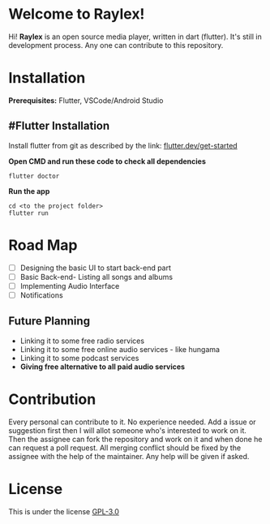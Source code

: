 # Welcome to Raylex!

Hi! **Raylex** is an open source media player, written in dart (flutter).
It's still in development process. Any one can contribute to this repository.

# Installation
**Prerequisites:** Flutter, VSCode/Android Studio

## #Flutter Installation

Install flutter from git as described by the link: [flutter.dev/get-started](https://flutter.dev/get-started/)


**Open CMD and run these code to check all dependencies**

    flutter doctor

**Run the app**

    cd <to the project folder>
    flutter run
    
# Road Map

 - [ ] Designing the basic UI to start back-end part
 - [ ] Basic Back-end- Listing all songs and albums
 - [ ] Implementing Audio Interface
 - [ ] Notifications

## Future Planning

 - Linking it to some free radio services
 - Linking it to some free online audio services - like hungama
 - Linking it to some podcast services
 - **Giving free alternative to all paid audio services**

# Contribution
Every personal can contribute to it. No experience needed. Add a issue or suggestion first then I will allot someone who's interested to work on it. Then the assignee can fork the repository and work on it and when done he can request a poll request. All merging conflict should be fixed by the assignee with the help of the maintainer. Any help will be given if asked.

# License
This is under the license [GPL-3.0](https://github.com/raysummee/Raylex/blob/master/LICENSE)

